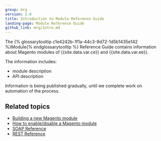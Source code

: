 ```yaml
---
group: mrg
version: 2.0
title: Introduction to Module Reference Guide
landing-page: Module Reference Guide
github_link: mrg/intro.md
---
```


The {% glossarytooltip c1e4242b-1f1a-44c3-9d72-1d5b1435e142 %}Module{% endglossarytooltip %} Reference Guide contains information about Magento modules of {{site.data.var.ce}}
 and {{site.data.var.ee}}.

The information includes:

- module description
- API description

Information is being published gradually, until we complete work on automation of the process.

<h2>Related topics</h2>

* <a href="{{ page.baseurl }}/extension-dev-guide/bk-extension-dev-guide.html">Building a new Magento module</a>
* <a href="{{ page.baseurl }}/install-gde/install/cli/install-cli-subcommands-enable.html">How to enable/disable a Magento module</a>
* <a href="{{ page.baseurl }}/soap/bk-soap.html">SOAP Reference</a>
* <a href="{{ page.baseurl }}/rest/bk-rest.html">REST Reference</a>
